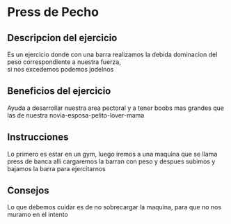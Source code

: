 # Press de Pecho

## Descripcion del ejercicio
Es un ejercicio donde con una barra realizamos la debida dominacion del peso correspondiente a nuestra fuerza,  
si nos excedemos podemos jodelnos

## Beneficios del ejercicio
Ayuda a desarrollar nuestra area pectoral y a tener boobs mas grandes que las de nuestra novia-esposa-pelito-lover-mama

## Instrucciones
Lo primero es estar en un gym, luego iremos a una maquina que se llama press de banca alli cargaremos la barran con peso y despues subimos y bajamos la barra para ejercitarnos

## Consejos 
Lo que debemos cuidar es de no sobrecargar la maquina, para que no nos muramo en el intento 